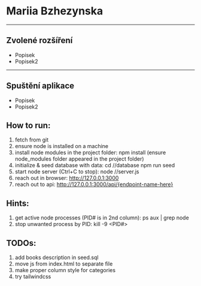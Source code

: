 # Mariia Bzhezynska
---
## Zvolené rozšíření
- Popisek
- Popisek2
---
## Spuštění aplikace

- Popisek
- Popisek2


## How to run:
1. fetch from git
2. ensure node is installed on a machine
3. install node modules in the project folder:
   npm install
   (ensure node_modules folder appeared in the project folder)
4. initialize & seed database with data:
   cd /<project-home-full-path>/database
   npm run seed
5. start node server (Ctrl+C to stop):
   node /<project-home-full-path>/server.js
6. reach out in browser: http://127.0.0.1:3000
7. reach out to api: http://127.0.0.1:3000/api/{endpoint-name-here}

## Hints:
1. get active node processes (PID# is in 2nd column):
   ps aux | grep node
2. stop unwanted process by PID:
   kill -9 <PID#>

## TODOs:
1. add books description in seed.sql
2. move js from index.html to separate file
3. make proper column style for categories 
4. try tailwindcss